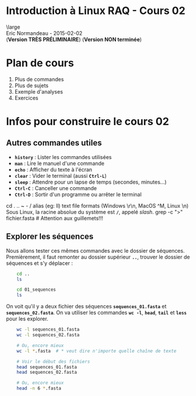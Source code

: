 # Introduction à Linux RAQ - Cours 02
\large  
Eric Normandeau - 2015-02-02  
(**Version TRÈS PRÉLIMINAIRE**)
(**Version NON terminée**)

# Plan de cours
1. Plus de commandes
1. Plus de sujets
1. Exemple d'analyses
1. Exercices

# Infos pour construire le cours 02

## Autres commandes utiles
- **`history`** : Lister les commandes utilisées
- **`man`** : Lire le manuel d'une commande
- **`echo`** : Afficher du texte à l'écran
- **`clear`** : Vider le terminal (aussi **`Ctrl-L`**)
- **`sleep`** : Attendre pour un lapse de temps (secondes, minutes...)
- **`Ctrl-C`** : Canceller une commande
- **`Ctrl-D`** : Sortir d'un programme ou arrêter le terminal

cd . .. ~ - /
alias (eg: ll)
text file formats (Windows \r\\n, MacOS ^M, Linux \\n)
Sous Linux, la racine absolue du système est **`/`**, appelé *slash*.
grep -c ">" fichier.fasta  # Attention aux guillemets!!!

## Explorer les séquences
Nous allons tester ces mêmes commandes avec le dossier de séquences.
Premièrement, il faut remonter au dossier supérieur **`..`**, trouver le
dossier de séquences et s'y déplacer :

```bash
    cd ..
    ls

    cd 01_sequences
    ls
```

On voit qu'il y a deux fichier des séquences **`sequences_01.fasta`** et
**`sequences_02.fasta`**. On va utiliser les commandes **`wc -l`**, **`head`**,
**`tail`** et **`less`** pour les explorer.

```bash
    wc -l sequences_01.fasta
    wc -l sequences_02.fasta

    # Ou, encore mieux
    wc -l *.fasta  # * veut dire n'importe quelle chaîne de texte

    # Voir le début des fichiers
    head sequences_01.fasta
    head sequences_02.fasta

    # Ou, encore mieux
    head -n 6 *.fasta
```

